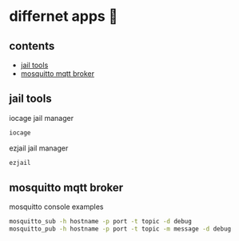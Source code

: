 <!-- omit in toc -->
# differnet apps 🥎

<!-- omit in toc -->
## contents

- [jail tools](#jail-tools)
- [mosquitto mqtt broker](#mosquitto-mqtt-broker)

## jail tools

iocage jail manager

```sh
iocage 
```

ezjail jail manager

```sh
ezjail
```

## mosquitto mqtt broker

mosquitto console examples

```sh
mosquitto_sub -h hostname -p port -t topic -d debug
mosquitto_pub -h hostname -p port -t topic -m message -d debug 
```
